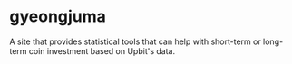 # gyeongjuma
A site that provides statistical tools that can help with short-term or long-term coin investment based on Upbit's data.
